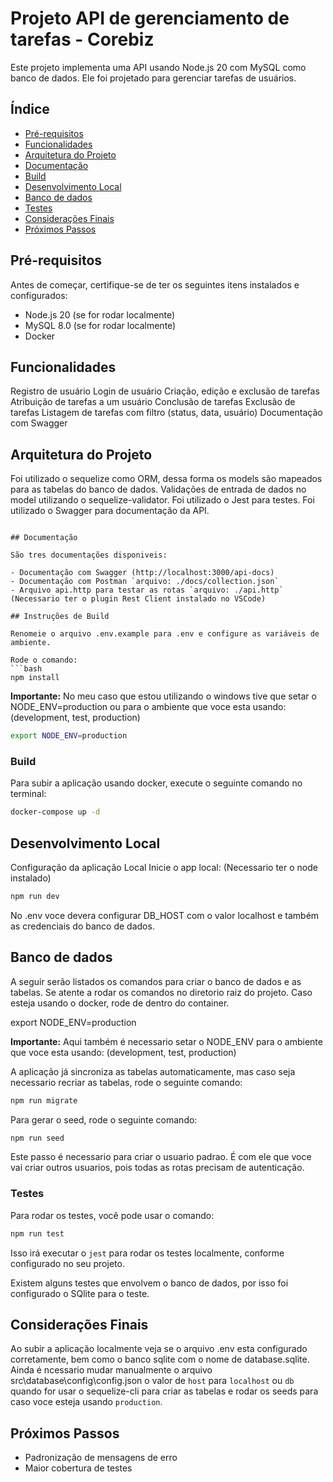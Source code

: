 # Projeto API de gerenciamento de tarefas - Corebiz

Este projeto implementa uma API usando Node.js 20 com MySQL como banco de dados. Ele foi projetado para gerenciar tarefas de usuários.

## Índice

- [Pré-requisitos](#pré-requisitos)
- [Funcionalidades](#funcionalidades)
- [Arquitetura do Projeto](#arquitetura-do-projeto)
- [Documentação](#documentação)
- [Build](#instruções-de-build)
- [Desenvolvimento Local](#desenvolvimento-local)
- [Banco de dados](#banco-de-dados)
- [Testes](#instruções-de-testes)
- [Considerações Finais](#considerações-finais)
- [Próximos Passos](#próximos-passos)

## Pré-requisitos

Antes de começar, certifique-se de ter os seguintes itens instalados e configurados:

- Node.js 20 (se for rodar localmente)
- MySQL 8.0 (se for rodar localmente)
- Docker

## Funcionalidades
  Registro de usuário
  Login de usuário
  Criação, edição e exclusão de tarefas
  Atribuição de tarefas a um usuário
  Conclusão de tarefas
  Exclusão de tarefas
  Listagem de tarefas com filtro (status, data, usuário)
  Documentação com Swagger

## Arquitetura do Projeto
  Foi utilizado o sequelize como ORM, dessa forma os models são mapeados para as tabelas do banco de dados.
  Validações de entrada de dados no model utilizando o sequelize-validator.
  Foi utilizado o Jest para testes.
  Foi utilizado o Swagger para documentação da API.
```

## Documentação

São tres documentações disponiveis:

- Documentação com Swagger (http://localhost:3000/api-docs)
- Documentação com Postman `arquivo: ./docs/collection.json`
- Arquivo api.http para testar as rotas `arquivo: ./api.http` (Necessario ter o plugin Rest Client instalado no VSCode)

## Instruções de Build

Renomeie o arquivo .env.example para .env e configure as variáveis de ambiente.

Rode o comando:
```bash
npm install
```
**Importante:** No meu caso que estou utilizando o windows tive que setar o NODE_ENV=production ou para o ambiente que voce esta usando: (development, test, production)
```bash
export NODE_ENV=production
```
### Build

Para subir a aplicação usando docker, execute o seguinte comando no terminal:

```bash
docker-compose up -d
```


## Desenvolvimento Local
Configuração da aplicação Local
Inicie o app local: (Necessario ter o node instalado)
```bash
npm run dev
```
No .env voce devera configurar DB_HOST com o valor localhost e também as credenciais do banco de dados.

## Banco de dados

A seguir serão listados os comandos para criar o banco de dados e as tabelas.
Se atente a rodar os comandos no diretorio raiz do projeto.
Caso esteja usando o docker, rode de dentro do container.

export NODE_ENV=production

**Importante:** Aqui também é necessario setar o NODE_ENV para o ambiente que voce esta usando: (development, test, production)

A aplicação já sincroniza as tabelas automaticamente, mas caso seja necessario recriar as tabelas, rode o seguinte comando:
```bash
npm run migrate
```

Para gerar o seed, rode o seguinte comando:
```bash
npm run seed
```

Este passo é necessario para criar o usuario padrao. É com ele que voce vai criar outros usuarios, pois todas as rotas precisam de autenticação.


### Testes

Para rodar os testes, você pode usar o comando:

```bash
npm run test
```

Isso irá executar o `jest` para rodar os testes localmente, conforme configurado no seu projeto.

Existem alguns testes que envolvem o banco de dados, por isso foi configurado o SQlite para o teste.

## Considerações Finais

Ao subir a aplicação localmente veja se o arquivo .env esta configurado corretamente, bem como o banco sqlite com o nome de database.sqlite.
Ainda é ncessario mudar manualmente o arquivo src\database\config\config.json o valor de `host` para `localhost` ou `db` 	quando for usar o sequelize-cli para criar as tabelas e rodar os seeds para caso voce esteja usando `production`.


## Próximos Passos

- Padronização de mensagens de erro
- Maior cobertura de testes
